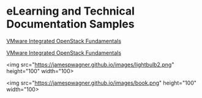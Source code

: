 # eLearning and Technical Documentation Samples

[VMware Integrated OpenStack Fundamentals](https://jamespwagner.github.io/OpenStack/story_html5.html)

<a href="https://jamespwagner.github.io/OpenStack/story_html5.html" target="_blank">VMware Integrated OpenStack Fundamentals</a>

<img src="https://jamespwagner.github.io/images/lightbulb2.png" height="100" width="100>

<img src="https://jamespwagner.github.io/images/book.png" height="100" width="100>
